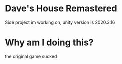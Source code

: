 # Dave's House Remastered
Side project im working on, unity version is 2020.3.16

# Why am I doing this?
the original game sucked
